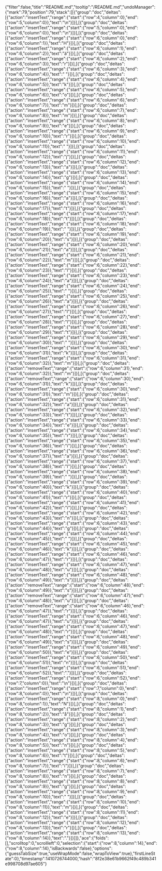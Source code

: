 {"filter":false,"title":"README.md","tooltip":"/README.md","undoManager":{"mark":79,"position":79,"stack":[[{"group":"doc","deltas":[{"action":"insertText","range":{"start":{"row":4,"column":0},"end":{"row":5,"column":0}},"text":"\n"}]}],[{"group":"doc","deltas":[{"action":"insertText","range":{"start":{"row":5,"column":0},"end":{"row":6,"column":0}},"text":"\n"}]}],[{"group":"doc","deltas":[{"action":"insertText","range":{"start":{"row":6,"column":0},"end":{"row":6,"column":1}},"text":"H"}]}],[{"group":"doc","deltas":[{"action":"insertText","range":{"start":{"row":6,"column":1},"end":{"row":6,"column":2}},"text":"ä"}]}],[{"group":"doc","deltas":[{"action":"insertText","range":{"start":{"row":6,"column":2},"end":{"row":6,"column":3}},"text":"r"}]}],[{"group":"doc","deltas":[{"action":"insertText","range":{"start":{"row":6,"column":3},"end":{"row":6,"column":4}},"text":" "}]}],[{"group":"doc","deltas":[{"action":"insertText","range":{"start":{"row":6,"column":4},"end":{"row":6,"column":5}},"text":"k"}]}],[{"group":"doc","deltas":[{"action":"insertText","range":{"start":{"row":6,"column":5},"end":{"row":6,"column":6}},"text":"o"}]}],[{"group":"doc","deltas":[{"action":"insertText","range":{"start":{"row":6,"column":6},"end":{"row":6,"column":7}},"text":"m"}]}],[{"group":"doc","deltas":[{"action":"insertText","range":{"start":{"row":6,"column":7},"end":{"row":6,"column":8}},"text":"m"}]}],[{"group":"doc","deltas":[{"action":"insertText","range":{"start":{"row":6,"column":8},"end":{"row":6,"column":9}},"text":"e"}]}],[{"group":"doc","deltas":[{"action":"insertText","range":{"start":{"row":6,"column":9},"end":{"row":6,"column":10}},"text":"r"}]}],[{"group":"doc","deltas":[{"action":"insertText","range":{"start":{"row":6,"column":10},"end":{"row":6,"column":11}},"text":" "}]}],[{"group":"doc","deltas":[{"action":"insertText","range":{"start":{"row":6,"column":11},"end":{"row":6,"column":12}},"text":"j"}]}],[{"group":"doc","deltas":[{"action":"insertText","range":{"start":{"row":6,"column":12},"end":{"row":6,"column":13}},"text":"a"}]}],[{"group":"doc","deltas":[{"action":"insertText","range":{"start":{"row":6,"column":13},"end":{"row":6,"column":14}},"text":"g"}]}],[{"group":"doc","deltas":[{"action":"insertText","range":{"start":{"row":6,"column":14},"end":{"row":6,"column":15}},"text":" "}]}],[{"group":"doc","deltas":[{"action":"insertText","range":{"start":{"row":6,"column":15},"end":{"row":6,"column":16}},"text":"a"}]}],[{"group":"doc","deltas":[{"action":"insertText","range":{"start":{"row":6,"column":16},"end":{"row":6,"column":17}},"text":"t"}]}],[{"group":"doc","deltas":[{"action":"insertText","range":{"start":{"row":6,"column":17},"end":{"row":6,"column":18}},"text":"t"}]}],[{"group":"doc","deltas":[{"action":"insertText","range":{"start":{"row":6,"column":18},"end":{"row":6,"column":19}},"text":" "}]}],[{"group":"doc","deltas":[{"action":"insertText","range":{"start":{"row":6,"column":19},"end":{"row":6,"column":20}},"text":"s"}]}],[{"group":"doc","deltas":[{"action":"insertText","range":{"start":{"row":6,"column":20},"end":{"row":6,"column":21}},"text":"a"}]}],[{"group":"doc","deltas":[{"action":"insertText","range":{"start":{"row":6,"column":21},"end":{"row":6,"column":22}},"text":"m"}]}],[{"group":"doc","deltas":[{"action":"insertText","range":{"start":{"row":6,"column":22},"end":{"row":6,"column":23}},"text":"l"}]}],[{"group":"doc","deltas":[{"action":"insertText","range":{"start":{"row":6,"column":23},"end":{"row":6,"column":24}},"text":"a"}]}],[{"group":"doc","deltas":[{"action":"insertText","range":{"start":{"row":6,"column":24},"end":{"row":6,"column":25}},"text":" "}]}],[{"group":"doc","deltas":[{"action":"insertText","range":{"start":{"row":6,"column":25},"end":{"row":6,"column":26}},"text":"a"}]}],[{"group":"doc","deltas":[{"action":"insertText","range":{"start":{"row":6,"column":26},"end":{"row":6,"column":27}},"text":"l"}]}],[{"group":"doc","deltas":[{"action":"insertText","range":{"start":{"row":6,"column":27},"end":{"row":6,"column":28}},"text":"l"}]}],[{"group":"doc","deltas":[{"action":"insertText","range":{"start":{"row":6,"column":28},"end":{"row":6,"column":29}},"text":"t"}]}],[{"group":"doc","deltas":[{"action":"insertText","range":{"start":{"row":6,"column":29},"end":{"row":6,"column":30}},"text":" "}]}],[{"group":"doc","deltas":[{"action":"insertText","range":{"start":{"row":6,"column":30},"end":{"row":6,"column":31}},"text":"k"}]}],[{"group":"doc","deltas":[{"action":"insertText","range":{"start":{"row":6,"column":31},"end":{"row":6,"column":32}},"text":"m"}]}],[{"group":"doc","deltas":[{"action":"removeText","range":{"start":{"row":6,"column":31},"end":{"row":6,"column":32}},"text":"m"}]}],[{"group":"doc","deltas":[{"action":"removeText","range":{"start":{"row":6,"column":30},"end":{"row":6,"column":31}},"text":"k"}]}],[{"group":"doc","deltas":[{"action":"insertText","range":{"start":{"row":6,"column":30},"end":{"row":6,"column":31}},"text":"m"}]}],[{"group":"doc","deltas":[{"action":"insertText","range":{"start":{"row":6,"column":31},"end":{"row":6,"column":32}},"text":"a"}]}],[{"group":"doc","deltas":[{"action":"insertText","range":{"start":{"row":6,"column":32},"end":{"row":6,"column":33}},"text":"t"}]}],[{"group":"doc","deltas":[{"action":"insertText","range":{"start":{"row":6,"column":33},"end":{"row":6,"column":34}},"text":"e"}]}],[{"group":"doc","deltas":[{"action":"insertText","range":{"start":{"row":6,"column":34},"end":{"row":6,"column":35}},"text":"r"}]}],[{"group":"doc","deltas":[{"action":"insertText","range":{"start":{"row":6,"column":35},"end":{"row":6,"column":36}},"text":"i"}]}],[{"group":"doc","deltas":[{"action":"insertText","range":{"start":{"row":6,"column":36},"end":{"row":6,"column":37}},"text":"a"}]}],[{"group":"doc","deltas":[{"action":"insertText","range":{"start":{"row":6,"column":37},"end":{"row":6,"column":38}},"text":"l"}]}],[{"group":"doc","deltas":[{"action":"insertText","range":{"start":{"row":6,"column":38},"end":{"row":6,"column":39}},"text":" "}]}],[{"group":"doc","deltas":[{"action":"insertText","range":{"start":{"row":6,"column":39},"end":{"row":6,"column":40}},"text":"k"}]}],[{"group":"doc","deltas":[{"action":"insertText","range":{"start":{"row":6,"column":40},"end":{"row":6,"column":41}},"text":"r"}]}],[{"group":"doc","deltas":[{"action":"insertText","range":{"start":{"row":6,"column":41},"end":{"row":6,"column":42}},"text":"i"}]}],[{"group":"doc","deltas":[{"action":"insertText","range":{"start":{"row":6,"column":42},"end":{"row":6,"column":43}},"text":"n"}]}],[{"group":"doc","deltas":[{"action":"insertText","range":{"start":{"row":6,"column":43},"end":{"row":6,"column":44}},"text":"g"}]}],[{"group":"doc","deltas":[{"action":"insertText","range":{"start":{"row":6,"column":44},"end":{"row":6,"column":45}},"text":" "}]}],[{"group":"doc","deltas":[{"action":"insertText","range":{"start":{"row":6,"column":45},"end":{"row":6,"column":46}},"text":"k"}]}],[{"group":"doc","deltas":[{"action":"insertText","range":{"start":{"row":6,"column":46},"end":{"row":6,"column":47}},"text":"r"}]}],[{"group":"doc","deltas":[{"action":"insertText","range":{"start":{"row":6,"column":47},"end":{"row":6,"column":48}},"text":"u"}]}],[{"group":"doc","deltas":[{"action":"insertText","range":{"start":{"row":6,"column":48},"end":{"row":6,"column":49}},"text":"s"}]}],[{"group":"doc","deltas":[{"action":"removeText","range":{"start":{"row":6,"column":48},"end":{"row":6,"column":49}},"text":"s"}]}],[{"group":"doc","deltas":[{"action":"removeText","range":{"start":{"row":6,"column":47},"end":{"row":6,"column":48}},"text":"u"}]}],[{"group":"doc","deltas":[{"action":"removeText","range":{"start":{"row":6,"column":46},"end":{"row":6,"column":47}},"text":"r"}]}],[{"group":"doc","deltas":[{"action":"insertText","range":{"start":{"row":6,"column":46},"end":{"row":6,"column":47}},"text":"u"}]}],[{"group":"doc","deltas":[{"action":"insertText","range":{"start":{"row":6,"column":47},"end":{"row":6,"column":48}},"text":"r"}]}],[{"group":"doc","deltas":[{"action":"insertText","range":{"start":{"row":6,"column":48},"end":{"row":6,"column":49}},"text":"s"}]}],[{"group":"doc","deltas":[{"action":"insertText","range":{"start":{"row":6,"column":49},"end":{"row":6,"column":50}},"text":"e"}]}],[{"group":"doc","deltas":[{"action":"insertText","range":{"start":{"row":6,"column":50},"end":{"row":6,"column":51}},"text":"n"}]}],[{"group":"doc","deltas":[{"action":"insertText","range":{"start":{"row":6,"column":51},"end":{"row":6,"column":52}},"text":"."}]}],[{"group":"doc","deltas":[{"action":"insertText","range":{"start":{"row":6,"column":52},"end":{"row":7,"column":0}},"text":"\n"}]}],[{"group":"doc","deltas":[{"action":"insertText","range":{"start":{"row":7,"column":0},"end":{"row":8,"column":0}},"text":"\n"}]}],[{"group":"doc","deltas":[{"action":"insertText","range":{"start":{"row":8,"column":0},"end":{"row":8,"column":1}},"text":"N"}]}],[{"group":"doc","deltas":[{"action":"insertText","range":{"start":{"row":8,"column":1},"end":{"row":8,"column":2}},"text":"å"}]}],[{"group":"doc","deltas":[{"action":"insertText","range":{"start":{"row":8,"column":2},"end":{"row":8,"column":3}},"text":"g"}]}],[{"group":"doc","deltas":[{"action":"insertText","range":{"start":{"row":8,"column":3},"end":{"row":8,"column":4}},"text":"o"}]}],[{"group":"doc","deltas":[{"action":"insertText","range":{"start":{"row":8,"column":4},"end":{"row":8,"column":5}},"text":"n"}]}],[{"group":"doc","deltas":[{"action":"insertText","range":{"start":{"row":8,"column":5},"end":{"row":8,"column":6}},"text":"t"}]}],[{"group":"doc","deltas":[{"action":"insertText","range":{"start":{"row":8,"column":6},"end":{"row":8,"column":7}},"text":"i"}]}],[{"group":"doc","deltas":[{"action":"insertText","range":{"start":{"row":8,"column":7},"end":{"row":8,"column":8}},"text":"n"}]}],[{"group":"doc","deltas":[{"action":"insertText","range":{"start":{"row":8,"column":8},"end":{"row":8,"column":9}},"text":"g"}]}],[{"group":"doc","deltas":[{"action":"insertText","range":{"start":{"row":8,"column":9},"end":{"row":8,"column":10}},"text":" "}]}],[{"group":"doc","deltas":[{"action":"insertText","range":{"start":{"row":8,"column":10},"end":{"row":8,"column":11}},"text":"m"}]}],[{"group":"doc","deltas":[{"action":"insertText","range":{"start":{"row":8,"column":11},"end":{"row":8,"column":12}},"text":"e"}]}],[{"group":"doc","deltas":[{"action":"insertText","range":{"start":{"row":8,"column":12},"end":{"row":8,"column":13}},"text":"r"}]}],[{"group":"doc","deltas":[{"action":"insertText","range":{"start":{"row":8,"column":13},"end":{"row":8,"column":14}},"text":"."}]}]]},"ace":{"folds":[],"scrolltop":0,"scrollleft":0,"selection":{"start":{"row":8,"column":14},"end":{"row":8,"column":14},"isBackwards":false},"options":{"guessTabSize":true,"useWrapMode":false,"wrapToView":true},"firstLineState":0},"timestamp":1410726744000,"hash":"8f2e38e61b9662f49c489b341e998708d97ae605"}